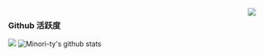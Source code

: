 <img align="right" src="https://count.getloli.com/get/@:DJWSJ?theme=rule34">

### Github 活跃度

[![](https://activity-graph.herokuapp.com/graph?username=DJWSJ&theme=dracula)](https://github.com/ashutosh00710/github-readme-activity-graph)
![Minori-ty's github stats](https://github-readme-stats.vercel.app/api?username=DJWSJ&show_icons=true&theme=vue)
